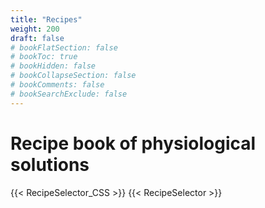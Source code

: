 ```yaml
---
title: "Recipes"
weight: 200
draft: false
# bookFlatSection: false
# bookToc: true
# bookHidden: false
# bookCollapseSection: false
# bookComments: false
# bookSearchExclude: false
---
```


# Recipe book of physiological solutions

{{< RecipeSelector_CSS >}}
{{< RecipeSelector >}}
